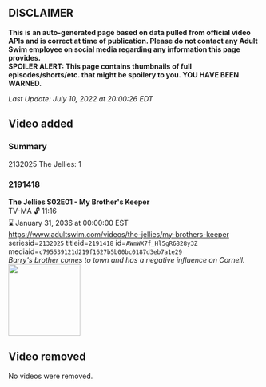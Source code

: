 ## DISCLAIMER
**This is an auto-generated page based on data pulled from official video APIs and is correct at time of publication. Please do not contact any Adult Swim employee on social media regarding any information this page provides.**  
**SPOILER ALERT: This page contains thumbnails of full episodes/shorts/etc. that might be spoilery to you. YOU HAVE BEEN WARNED.**  

_Last Update: July 10, 2022 at 20:00:26 EDT_
## Video added
### Summary
2132025 The Jellies: 1  
### 2191418
**The Jellies S02E01 - My Brother's Keeper**  
TV-MA 🔓 11:16  
⌛ January 31, 2036 at 00:00:00 EST  
https://www.adultswim.com/videos/the-jellies/my-brothers-keeper  
seriesid=`2132025` titleid=`2191418` id=`AWmWX7f_Hl5gR6828y3Z` mediaid=`c795539121d219f1627b5b00bc0187d3eb7a1e29`  
_Barry's brother comes to town and has a negative influence on Cornell._  
<a href="https://i.cdn.turner.com/adultswim/big/image-upload/thumbnails/thumb-2_image-15580246898559.jpg"><img src="https://i.cdn.turner.com/adultswim/big/image-upload/thumbnails/thumb-2_image-15580246898559.jpg" height="144px" /></a>
## Video removed
No videos were removed.  
